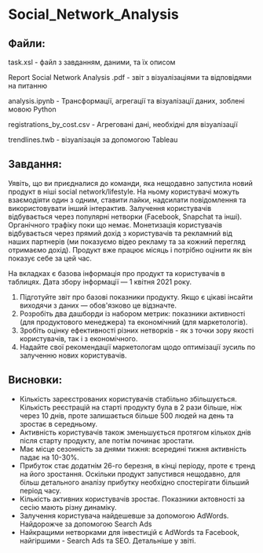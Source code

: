 # Social_Network_Analysis

## Файли:
<P>task.xsl - файл з завданням, даними, та їх описом</P>
<P>Report Social Network Analysis .pdf - звіт з візуалізаціями та відповідями на питанню</P>
<P>analysis.ipynb - Трансформації, агрегації та візуалізації даних, зоблені мовою Python</P>
<P>registrations_by_cost.csv - Агреговані дані, необхідні для візуалізації</P>
<P>trendlines.twb - візуалізація за допомогою Tableau</P>

## Завдання:
Уявіть, що ви приєдналися до команди, яка нещодавно запустила новий продукт в ніші social network/lifestyle. На ньому користувачі можуть взаємодіяти один з одним, ставити лайки, надсилати повідомлення та використовувати інший інтерактив. Залучення користувачів відбувається через популярні нетворки (Facebook, Snapchat та інші). Органічного трафіку поки що немає. Монетизація користувачів відбувається через прямий дохід з користувачів та рекламний від наших партнерів (ми показуємо відео рекламу та за кожний перегляд отримаємо дохід). Продукт вже працює місяць і потрібно оцінити як він показує себе за цей час.

На вкладках є базова інформація про продукт та користувачів в таблицях.
Дата збору інформації — 1 квітня 2021 року. 

1. Підготуйте звіт про базові показники продукту. Якщо є цікаві інсайти виходячи з даних  — обов'язково це відзначте.
2. Розробіть два дашборди із набором метрик: показники активності (для продуктового менеджера) та економічний (для маркетологів). 
3. Зробіть оцінку ефективності різних нетворків - як з точки зору якості користувачів, так і з економічного.
4. Надайте свої рекомендації маркетологам щодо оптимізації зусиль по залученню нових користувачів.

## Висновки:
<UL>
  <li>Кількість зареєстрованих користувачів стабільно збільшується. Кількість реєстрацій на старті продукту була в 2 рази більше, ніж через 10 днів, проте залишається більше 500 людей на день та зростає в середньому.</li>
  <li>Активність користувачів також зменьшується протягом кількох днів після старту продукту, але потім починає зростати.</li>
  <li>Має місце сезонність за днями тижня: всередині тижня активність падає на 10-30%.</li>
  <li>Прибуток стає додатнім 26-го березня, в кінці періоду, проте є тренд на його зростання. Оскільки продукт запустився нещодавно, для більш детального аналізу прибутку необхідно спостерігати більший період часу.</li>
  <li>Кількість активних користувачів зростає. Показники актовності за сесію мають різну динаміку.</li>
  <li>Залучення користувача найдешевше за допомогою AdWords. Найдорожче за допомогою Search Ads</li>
  <li>Найкращими нетворками для інвестицій є AdWords та Facebook, найгіршими - Search Ads та SEO. Детальніше у звіті.</li>
